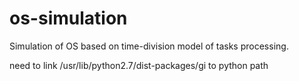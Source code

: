 os-simulation
=============

Simulation of OS based on time-division model of tasks processing.

need to link /usr/lib/python2.7/dist-packages/gi to python path